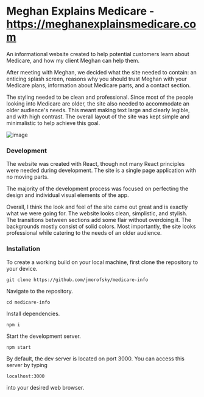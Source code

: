 # Meghan Explains Medicare - https://meghanexplainsmedicare.com

An informational website created to help potential customers learn about Medicare, and how my client Meghan can help them.

After meeting with Meghan, we decided what the site needed to contain: an enticing splash screen, reasons why you should trust Meghan with your Medicare plans, information about Medicare parts, and a contact section.

The styling needed to be clean and professional. Since most of the people looking into Medicare are older, the site also needed to accommodate an older audience's needs. This meant making text large and clearly legible, and with high contrast. The overall layout of the site was kept simple and minimalistic to help achieve this goal.

![image](https://github.com/jmorofsky/medicare-info/assets/80358703/c4a156e0-321e-439e-83af-1d9d40622c0f)


### Development

The website was created with React, though not many React principles were needed during development. The site is a single page application with no moving parts.

The majority of the development process was focused on perfecting the design and individual visual elements of the app.

Overall, I think the look and feel of the site came out great and is exactly what we were going for. The website looks clean, simplistic, and stylish. The transitions between sections add some flair without overdoing it. The backgrounds mostly consist of solid colors. Most importantly, the site looks professional while catering to the needs of an older audience.

### Installation

To create a working build on your local machine, first clone the repository to your device.

    git clone https://github.com/jmorofsky/medicare-info

Navigate to the repository.

    cd medicare-info

Install dependencies.

    npm i
    
Start the development server.

    npm start
    
By default, the dev server is located on port 3000. You can access this server by typing

    localhost:3000
    
into your desired web browser.
